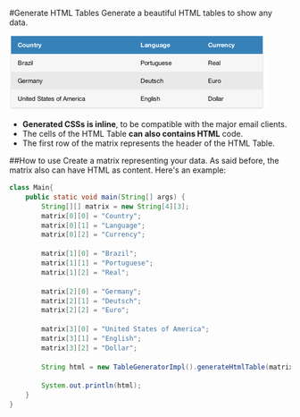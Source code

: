 #Generate HTML Tables
Generate a beautiful HTML tables to show any data.

![HTML Table generated](example/countries_html.png)

* **Generated CSSs is inline**, to be compatible with the major email clients.
* The cells of the HTML Table **can also contains HTML** code.
* The first row of the matrix represents the header of the HTML Table.


##How to use
Create a matrix representing your data. As said before, the matrix also can have HTML as content.
Here's an example:

```java
class Main{
    public static void main(String[] args) {
        String[][] matrix = new String[4][3];
        matrix[0][0] = "Country";
        matrix[0][1] = "Language";
        matrix[0][2] = "Currency";

        matrix[1][0] = "Brazil";
        matrix[1][1] = "Portuguese";
        matrix[1][2] = "Real";

        matrix[2][0] = "Germany";
        matrix[2][1] = "Deutsch";
        matrix[2][2] = "Euro";

        matrix[3][0] = "United States of America";
        matrix[3][1] = "English";
        matrix[3][2] = "Dollar";

        String html = new TableGeneratorImpl().generateHtmlTable(matrix).toString();
        
        System.out.println(html);
    }
}
```
